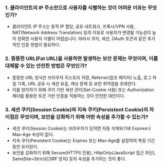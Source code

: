 ### 1. 클라이언트의 IP 주소만으로 사용자를 식별하는 것이 어려운 이유는 무엇인가?

- 클라이언트 IP 주소는 동적 IP 할당, 공유 네트워크, 프록시/VPN 사용, NAT(Network Address Translation) 등의 이유로 사용자가 변경될 가능성이 높아 정확한 사용자 식별이 어렵습니다. 따라서 쿠키, 세션, OAuth 토큰과 같은 추가적인 인증 방법이 필요하다.

### 2. 뚱뚱한 URL(Fat URL)을 사용하면 발생하는 보안 문제는 무엇이며, 이를 대체할 수 있는 안전한 방법은 무엇인가?

- 뚱뚱한 URL 방식은 브라우저 히스토리 저장, Referrer(참조 페이지) 노출, 로그 파일 기록, URL 공유 시 세션 유출, 캐싱 문제 등 보안 취약점을 초래한다.
- 이를 방지하기 위해 쿠키 기반 세션 관리(Set-Cookie 사용) 또는 Authorization 헤더를 활용한 토큰 기반 인증을 적용하는 것이 안전한 대안이다.

### 3. 세션 쿠키(Session Cookie)와 지속 쿠키(Persistent Cookie)의 차이점은 무엇이며, 보안을 강화하기 위해 어떤 속성을 추가할 수 있는가?

- 세션 쿠키(Session Cookie)는 브라우저가 닫히면 자동 삭제되기에 Expires나 Max-Age 속성이 없다.
- 지속 쿠키(Persistent Cookie)는 Expires 또는 Max-Age를 설정하여 특정 기간 동안 유지된다.
- 보안을 강화하기 위해 Secure(HTTPS 전용), HttpOnly(JavaScript 접근 차단), SameSite=Strict(CSRF 방지) 등의 속성을 추가하는 것이 좋다.

